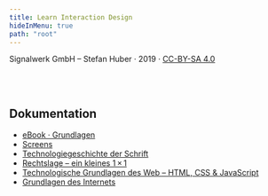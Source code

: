 ```yaml
---
title: Learn Interaction Design
hideInMenu: true
path: "root"
---
```





<div class="column__text">


Signalwerk GmbH – Stefan Huber · 2019 · [CC-BY-SA 4.0](https://creativecommons.org/licenses/by-sa/4.0/)


<br />
<br />


## Dokumentation

* [eBook · Grundlagen](/articles/ebook/)
* [Screens](/articles/screens/)
* [Technologiegeschichte der Schrift](/articles/font-history/)
* [Rechtslage – ein kleines 1 × 1](/articles/legal/)
* [Technologische Grundlagen des Web – HTML, CSS & JavaScript](/articles/basic-technology/)
* [Grundlagen des Internets](/articles/internet-technology/)

<!-- ## Stubs -->
<!-- * [Touch-Interface](/touch/) -->
<!-- * [Thesis](/thesis/) -->




</div>
